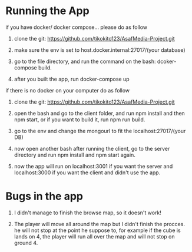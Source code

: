 # Running the App

if you have docker/ docker compose... please do as follow

1. clone the git: https://github.com/tikokito123/AsafMedia-Project.git

2. make sure the env is set to host.docker.internal:27017/(your database)

3. go to the file directory, and run the command on the bash: dcoker-compose build.

4. after you built the app, run docker-compose up


if there is no docker on your computer do as follow

1. clone the git: https://github.com/tikokito123/AsafMedia-Project.git

2. open the bash and go to the client folder, and run npm install and then npm start, or if you want to build it, run npm run build.

3. go to the env and change the mongourl to fit the localhost:27017/(your DB)

4. now open another bash after running the client, go to the server directory and run npm install and npm start again. 

5. now the app will run on localhost:3001 if you want the server and localhost:3000 if you want the client and didn't use the app.

# Bugs in the app
1. I didn't manage to finish the browse map, so it doesn't work!

2. The player will move all around the map but I didn't finish the procces. he will not stop at the point he suppose to,
for example if the cube is lands on 4, the player will run all over the map and will not stop on ground 4.   
